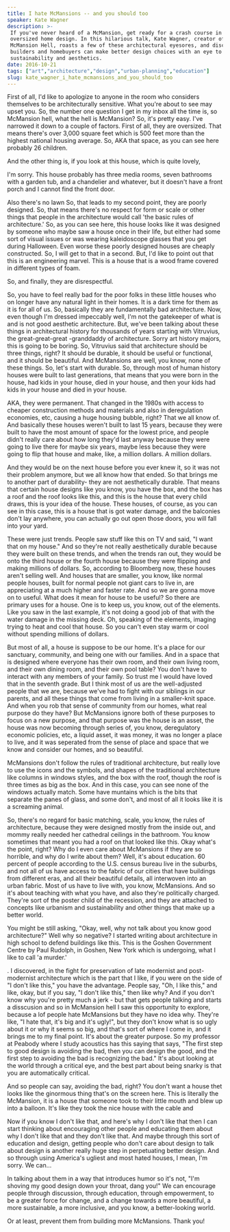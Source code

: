 ```yaml
---
title: I hate McMansions -- and you should too
speaker: Kate Wagner
description: >-
 If you've never heard of a McMansion, get ready for a crash course in gaudy,
 oversized home design. In this hilarious talk, Kate Wagner, creator of the blog
 McMansion Hell, roasts a few of these architectural eyesores, and discusses how
 builders and homebuyers can make better design choices with an eye to both
 sustainability and aesthetics.
date: 2016-10-21
tags: ["art","architecture","design","urban-planning","education"]
slug: kate_wagner_i_hate_mcmansions_and_you_should_too
---
```


First of all, I'd like to apologize to anyone in the room who considers themselves to be
architecturally sensitive. What you're about to see may upset you. So, the number one
question I get in my inbox all the time is, so McMansion hell, what the hell is
McMansion? So, it's pretty easy. I've narrowed it down to a couple of factors. First of
all, they are oversized. That means there's over 3,000 square feet which is 500 feet more
than the highest national housing average. So, AKA that space, as you can see here
probably 26 children. 

And the other thing is, if you look at this house, which is quite lovely,

I'm sorry. This house probably has three media rooms, seven bathrooms with a garden tub,
and a chandelier and whatever, but it doesn't have a front porch and I cannot find the
front door. 

Also there's no lawn So, that leads to my second point, they are poorly designed. So, that
means there's no respect for form or scale or other things that people in the
architecture would call 'the basic rules of architecture.' So, as you can see here, this
house looks like it was designed by someone who maybe saw a house once in their life,
but either had some sort of visual issues or was wearing kaleidoscope glasses that you
get during Halloween. Even worse these poorly designed houses are cheaply constructed.
So, I will get to that in a second. But, I'd like to point out that this is an
engineering marvel. This is a house that is a wood frame covered in different types of
foam. 

So, and finally, they are disrespectful. 

So, you have to feel really bad for the poor folks in these little houses who on longer
have any natural light in their homes. It is a dark time for them as it is for all of us.
So, basically they are fundamentally bad architecture. Now, even though I'm dressed
impeccably well, I'm not the gatekeeper of what is and is not good aesthetic
architecture. But, we've been talking about these things in architectural history for
thousands of years starting with Vitruvius, the great-great-great -granddaddy of
architecture. Sorry art history majors, this is going to be boring. So, Vitruvius said
that architecture should be three things, right? It should be durable, it should be useful
 or functional, and it should be beautiful. And McMansions are well, you know, none of
these things. So, let's start with durable. So, through most of human history houses were
built to last generations, that means that you were born in the house, had kids in your
house, died in your house, and then your kids had kids in your house and died in your
house.

AKA, they were permanent. That changed in the 1980s with access to cheaper construction
methods and materials and also in deregulation economies, etc, causing a huge housing
bubble, right? That we all know of. And basically these houses weren't built to last 15
years, because they were built to have the most amount of space for the lowest price, and
people didn't really care about how long they'd last anyway because they were going to
live there for maybe six years, maybe less because they were going to flip that house and
make, like, a million dollars. A million dollars. 

And they would be on the next house before you ever knew it, so it was not their problem
anymore, but we all know how that ended. So that brings me to another part of durability-
they are not aesthetically durable. That means that certain house designs like you know,
you have the box, and the box has a roof and the roof looks like this, and this is the
house that every child draws, this is your idea of the house. These houses, of course, as
you can see in this case, this is a house that is got water damage, and the balconies
don't lay anywhere, you can actually go out open those doors, you will fall into your
yard. 

These were just trends. People saw stuff like this on TV and said, "I want that on my
house." And so they're not really aesthetically durable because they were built on these
trends, and when the trends ran out, they would be onto the third house or the fourth
house because they were flipping and making millions of dollars. So, according to
Bloomberg now, these houses aren't selling well. And houses that are smaller, you know,
like normal people houses, built for normal people not giant cars to live in, are
appreciating at a much higher and faster rate. And so we are gonna move on to useful. What
does it mean for house to be useful? So there are primary uses for a house. One is to keep
us, you know, out of the elements. Like you saw in the last example, it's not doing a good
job of that with the water damage in the missing deck. Oh, speaking of the elements,
imaging trying to heat and cool that house. So you can't even stay warm or cool without
spending millions of dollars.

But most of all, a house is suppose to be our home. It's a place for our sanctuary,
community, and being one with our families. And in a space that is designed where
everyone has their own room, and their own living room, and their own dining room, and
their own pool table? You don't have to interact with any members of your family. So
trust me I would have loved that in the seventh grade. But I think most of us are the
well-adjusted people that we are, because we've had to fight with our siblings in our
parents, and all these things that come from living in a smaller-knit space. And when you
rob that sense of community from our homes, what real purpose do they have? But McMansions
ignore both of these purposes to focus on a new purpose, and that purpose was the house is
an asset, the house was now becoming through series of, you know, deregulatory economic
policies, etc, a liquid asset, it was money, it was no longer a place to live, and it was
seperated from the sense of place and space that we know and consider our homes, and so
beautiful.

McMansions don't follow the rules of traditional architecture, but really love to use 
the icons and the symbols, and shapes of the traditional architecture like columns in
windows styles, and the box with the roof, though the roof is three times as big as the
box. And in this case, you can see none of the windows actually match. Some have muntains
which is the bits that separate the panes of glass, and some don't, and most of all it
looks like it is a screaming animal. 

So, there's no regard for basic matching, scale, you know, the rules of architecture,
because they were designed mostly from the inside out, and mommy really needed her
cathedral ceilings in the bathroom. You know sometimes that meant you had a roof on that
looked like this. Okay what's the point, right? Why do I even care about McMansions if
they are so horrible, and why do I write about them? Well, it's about education. 60
percent of people according to the U.S. census bureau live in the suburbs, and not all of
us have access to the fabric of our cities that have buildings from different eras, and
all their beautiful details, all interwoven into an urban fabric. Most of us have to live
with, you know, McMansions. And so it's about teaching with what you have, and also
they're politically charged. They're sort of the poster child of the recession, and they
are attached to concepts like urbanism and sustainability and other things that make up
a better world.

You might be still asking, "Okay, well, why not talk about you know good architecture?"
Well why so negative? I started writing about architecture in high school to defend
buildings like this. This is the Goshen Government Centre by Paul Rudolph, in Goshen, New
York which is undergoing, what I like to call 'a murder.' 

. I discovered, in the fight for preservation of late modernist and post-modernist
architecture which is the part that I like, if you were on the side of "I don't like
this," you have the advantage. People say, "Oh, I like this," and like, okay, but if you
say, "I don't like this," then like why? And if you don't know why you're pretty much a
jerk - but that gets people talking and starts a disscusion and so in McMansion hell I
saw this opportunity to explore, because a lof people hate McMansions but they have no
idea why. They're like, "I hate that, it's big and it's ugly!", but they don't know what
is so ugly about it or why it seems so big, and that's sort of where I come in, and it
brings me to my final point. It's about the greater purpose. So my professor at Peabody 
where I study acoustics has this saying that says, "The first step to good design is
avoiding the bad, then you can design the good, and the first step to avoiding the bad is
recognizing the bad." It's about looking at the world through a critical eye, and the
best part about being snarky is that you are automatically critical.

And so people can say, avoiding the bad, right? You don't want a house thet looks like the
ginormous thing that's on the screen here. This is literally the McMansion, it is a house
that someone took to their little mouth and blew up into a balloon. It's like they took
the nice house with the cable and 

Now if you know I don't like that, and here's why I don't like that then I can start
thinking about encouraging other people and educating them about why I don't like that
and they don't like that. And maybe through this sort of education and design, getting
people who don't care about design to talk about design is another really huge step in
perpetuating better design. And so through using America's ugliest and most hated houses,
I mean, I'm sorry. We can... 

In talking about them in a way that introduces humor so it's not, "I'm shoving my good
design down your throat, dang you!" We can encourage people through discussion, through
education, through empowerment, to be a greater force for change, and a change towards a
more beautiful, a more sustainable, a more inclusive, and you know, a better-looking
world. 

Or at least, prevent them from building more McMansions. Thank you! 

<!--
ad_duration=0
event="TEDxMidAtlantic"
external_start_time=0
intro_duration=0
is_subtitle_required="False"
is_talk_featured="False"
language="en"
language_swap="False"
native_language="en"
number_of_related_talks=6
number_of_speakers=1
number_of_subtitled_videos=0
number_of_tags=5
number_of_talk_download_languages=3
number_of_talk_more_resources=0
number_of_talk_recommendations=0
number_of_talks_take_actions=0
post_ad_duration=0
published_timestamp="2018-09-04 16:01:44"
recording_date="2016-10-21"
speaker_description="Author of McMansionHell"
speaker_is_published=0
speaker_name="Kate Wagner"
talk_name="I hate McMansions -- and you should too"
talks_tags=["art","architecture","design","urban-planning","education"]
url_photo_talk="https://s3.amazonaws.com/talkstar-photos/uploads/dc1f09dd-f988-49db-a4f8-e1796a6347d7/Kate+Wagner.jpeg"
url_webpage="https://www.ted.com/talks/kate_wagner_i_hate_mcmansions_and_you_should_too"
video_type_name="TEDx Talk"
-->